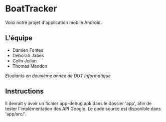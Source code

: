 # BoatTracker
Voici notre projet d'application mobile Android.

## L'équipe
- Damien Fontes
- Deborah Jabes
- Colin Joilan
- Thomas Mandon

_Étudiants en deuxième année de DUT Informatique_

## Instructions
Il devrait y avoir un fichier app-debug.apk dans le dossier 'app', afin de tester l'implémentation des API Google.
Le code source est disponible dans 'app/src/'.
